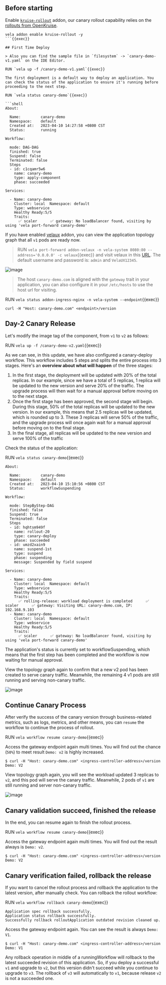 ## Before starting

Enable [`kruise-rollout`](https://kubevela.io/docs/reference/addons/kruise-rollout) addon, our canary rollout capability relies on the [rollouts from OpenKruise](https://github.com/openkruise/rollouts).

```
vela addon enable kruise-rollout -y
```{{exec}}

## First Time Deploy

> Also you can find the sample file in `filesystem` -> `canary-demo-v1.yaml` on the IDE Editor.

RUN `vela up -f /canary-demo-v1.yaml`{{exec}}

The first deployment is a default way to deploy an application. You can check the status of the application to ensure it's running before proceeding to the next step.

RUN `vela status canary-demo`{{exec}}

```shell
About:

  Name:         canary-demo                  
  Namespace:    default                      
  Created at:   2023-04-10 14:27:58 +0800 CST
  Status:       running                      

Workflow:

  mode: DAG-DAG
  finished: true
  Suspend: false
  Terminated: false
  Steps
  - id: c1cqamr5w6
    name: canary-demo
    type: apply-component
    phase: succeeded 

Services:

  - Name: canary-demo  
    Cluster: local  Namespace: default
    Type: webservice
    Healthy Ready:5/5
    Traits:
      ✅ scaler      ✅ gateway: No loadBalancer found, visiting by using 'vela port-forward canary-demo'
```

If you have enabled [velaux](https://kubevela.io/zh/docs/reference/addons/velaux) addon, you can view the application topology graph that all `v1` pods are ready now.

> RUN `vela port-forward addon-velaux -n vela-system 8080:80 --address='0.0.0.0' -c velaux`{{exec}} and visit velaux in this [URL]({{TRAFFIC_HOST1_8080}}/applications/canary-demo/envbinding/default/status). The default username and password is: `admin` and `VelaUX12345`.

![image](https://kubevela.io/zh/assets/images/kruise-rollout-v1-f4145e9ba5d3ce683a6594796cc1591a.jpg)

> The host `canary-demo.com` is aligned with the `gateway` trait in your application, you can also configure it in your `/etc/hosts` to use the host url for visiting.

RUN `vela status addon-ingress-nginx -n vela-system --endpoint`{{exec}}

`curl -H "Host: canary-demo.com" <endpoint>/version`

## Day-2 Canary Release

Let's modify the image tag of the component, from `v1` to `v2` as follows:

RUN `vela up -f /canary-demo-v2.yaml`{{exec}}

As we can see, in this update, we have also configured a canary-deploy workflow. This workflow includes 5 steps and splits the entire process into 3 stages.
Here's an **overview about what will happen** of the three stages:

1. In the first stage, the deployment will be updated with 20% of the total replicas. In our example, since we have a total of 5 replicas, 1 replica will be updated to the new version and serve 20% of the traffic. The upgrade process will then wait for a manual approval before moving on to the next stage.
2. Once the first stage has been approved, the second stage will begin. During this stage, 50% of the total replicas will be updated to the new version. In our example, this means that 2.5 replicas will be updated, which is rounded up to 3. These 3 replicas will serve 50% of the traffic, and the upgrade process will once again wait for a manual approval before moving on to the final stage.
3. In the final stage, all replicas will be updated to the new version and serve 100% of the traffic

Check the status of the application:

RUN `vela status canary-demo`{{exec}}

```shell
About:

  Name:         canary-demo                  
  Namespace:    default                      
  Created at:   2023-04-10 15:10:56 +0800 CST
  Status:       workflowSuspending           

Workflow:

  mode: StepByStep-DAG
  finished: false
  Suspend: true
  Terminated: false
  Steps
  - id: hqhtsm949f
    name: rollout-20
    type: canary-deploy
    phase: succeeded 
  - id: umzd2xain9
    name: suspend-1st
    type: suspend
    phase: suspending 
    message: Suspended by field suspend

Services:

  - Name: canary-demo  
    Cluster: local  Namespace: default
    Type: webservice
    Healthy Ready:5/5
    Traits:
      ✅ rolling-release: workload deployment is completed      ✅ scaler      ✅ gateway: Visiting URL: canary-demo.com, IP: 192.168.9.103
  - Name: canary-demo  
    Cluster: local  Namespace: default
    Type: webservice
    Healthy Ready:5/5
    Traits:
      ✅ scaler      ✅ gateway: No loadBalancer found, visiting by using 'vela port-forward canary-demo'
```

The application's status is currently set to workflowSuspending, which means that the first step has been completed and the workflow is now waiting for manual approval.

View the topology graph again to confirm that a new v2 pod has been created to serve canary traffic. Meanwhile, the remaining 4 v1 pods are still running and serving non-canary traffic.

![image](https://kubevela.io/zh/assets/images/kruise-rollout-v2-2d5647e61d936f36395953dcfc730abd.jpg)

## Continue Canary Process

After verify the success of the canary version through business-related metrics, such as logs, metrics, and other means, you can `resume` the workflow to continue the process of rollout.

RUN `vela workflow resume canary-demo`{{exec}}

Access the gateway endpoint again multi times. You will find out the chance (`50%`) to meet result `Demo: v2` is highly increased.

```shell
$ curl -H "Host: canary-demo.com" <ingress-controller-address>/version
Demo: V2
```

View topology graph again, you will see the workload updated 3 replicas to `v2`, and this pod will serve the canary traffic. Meanwhile, 2 pods of `v1` are still running and server non-canary traffic.

![image](https://kubevela.io/assets/images/kruise-rollout-v2-batch2-7b487a204924ec39a83f5970aafcbbac.jpg)

## Canary validation succeed, finished the release

In the end, you can resume again to finish the rollout process.

RUN `vela workflow resume canary-demo`{{exec}}

Access the gateway endpoint again multi times. You will find out the result always is `Demo: v2`.

```shell
$ curl -H "Host: canary-demo.com" <ingress-controller-address>/version
Demo: V2
```

## Canary verification failed, rollback the release

If you want to cancel the rollout process and rollback the application to the latest version, after manually check. You can rollback the rollout workflow:

RUN `vela workflow rollback canary-demo`{{exec}}

```shell
Application spec rollback successfully.
Application status rollback successfully.
Successfully rollback rolloutApplication outdated revision cleaned up.
```

Access the gateway endpoint again. You can see the result is always `Demo: V1`.

```shell
$ curl -H "Host: canary-demo.com" <ingress-controller-address>/version
Demo: V1
```

Any rollback operation in middle of a runningWorkflow will rollback to the latest succeeded revision of this application. So, if you deploy a successful `v1` and upgrade to `v2`, but this version didn't succeed while you continue to upgrade to `v3`. The rollback of `v3` will automatically to `v1`, because release `v2` is not a succeeded one.
